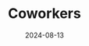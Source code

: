 ---
title: Coworkers
fulltitle: Coworkers

date: 2024-08-13

tags:
- 2024
characters:
categories:
- sketch
keywords:
- 2024

rgb: 192, 82, 64

url: /stories/coworkers/
image: /images/fullres/coworkers.jpg
caption: Coworkers come in all sizes.
---